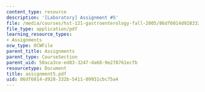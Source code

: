 ```yaml
---
content_type: resource
description: '[Laboratory] Assignment #5'
file: /media/courses/hst-121-gastroenterology-fall-2005/86df6014d928332b541109931cbc75a4_assignment5.pdf
file_type: application/pdf
learning_resource_types:
- Assignments
ocw_type: OCWFile
parent_title: Assignments
parent_type: CourseSection
parent_uid: 50aca3ce-ed83-3247-da68-9e278761ecfb
resourcetype: Document
title: assignment5.pdf
uid: 86df6014-d928-332b-5411-09931cbc75a4
---
```

